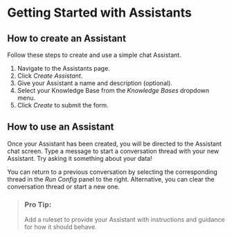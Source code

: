 # Getting Started with Assistants

## How to create an Assistant

Follow these steps to create and use a simple chat Assistant.

1. Navigate to the Assistants page.
1. Click *Create Assistant*.
1. Give your Assistant a name and description (optional).
1. Select your Knowledge Base from the *Knowledge Bases* dropdown menu.
1. Click *Create* to submit the form.

## How to use an Assistant

Once your Assistant has been created, you will be directed to the Assistant chat screen. Type a message to start a conversation thread with your new Assistant. Try asking it something about your data!

You can return to a previous conversation by selecting the corresponding thread in the *Run Config* panel to the right. Alternative, you can clear the conversation thread or start a new one.

> ### Pro Tip:
>
> Add a ruleset to provide your Assistant with instructions and guidance for how it should behave.
